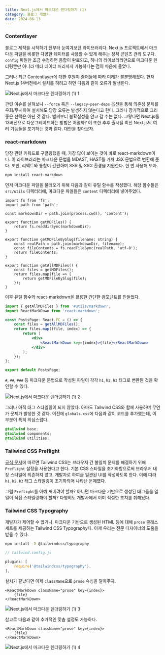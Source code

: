 ```yaml
---
title: Next.js에서 마크다운 렌더링하기 (1)
category: 블로그 개발기
date: 2024-06-13
---
```


### Contentlayer

블로그 제작을 시작하기 전부터 눈여겨보던 라이브러리다. Next.js 프로젝트에서 마크다운 파일을 비롯한 다양한 데이터를 사용할 수 있게 해주는 정적 콘텐츠 관리 도구다. `config` 파일만 조금 수정하면 통합이 완료되고, 하나의 라이브러리만으로 마크다운 렌더링뿐만 아니라 메타 데이터 처리까지 가능하다는 점이 마음에 들었다.

그러나 최근 Contentlayer에 대한 후원이 줄어듦에 따라 미래가 불분명해졌다. 현재 Next.js 14버전에서 설치를 하려고 하면 다음과 같이 오류가 발생한다.

![Next.js에서 마크다운 렌더링하기 (1) 1](</image/Next.js에서%20마크다운%20렌더링하기%20(1)%201.png>)

관련 이슈를 살펴보니 `--force` 혹은 `--legacy-peer-deps` 옵션을 통해 의존성 문제를 우회/무시하여 설치해도 당장 오류는 발생하지 않는다고 한다. 그러나 장기적으로 그리 좋은 선택은 아닌 것 같다. 벌써부터 불확실성을 안고 갈 수는 없다. 그렇다면 Next.js를 13버전으로 다운그레이드하는 방법은 어떨까? 이 또한 추후 출시될 최신 Next.js의 여러 기능들을 포기하는 것과 같다. 대안을 찾아보자.

### react-markdown

당장 관련 키워드로 구글링했을 때, 가장 많이 보이는 것이 바로 react-markdown이다. 이 라이브러리는 마크다운 문법을 MDAST, HAST를 거쳐 JSX 문법으로 변환해 준다. 또한, 리액트와 통합이 간편하며 SSR 및 SSG 환경을 지원한다. 한 번 사용해 보자.

```bash
npm install react-markdown
```

먼저 마크다운 파일을 불러오기 위해 다음과 같이 유틸 함수를 작성했다. 해당 함수들은 `src/utils` 디렉터리에, 마크다운 파일들은 `content` 디렉터리에 넣어주었다.

```tsx
import fs from 'fs';
import path from 'path';

const markdownDir = path.join(process.cwd(), 'content');

export function getMDFiles() {
    return fs.readdirSync(markdownDir);
}

export function getMDFileBySlug(filename: string) {
    const realPath = path.join(markdownDir, filename);
    const fileContents = fs.readFileSync(realPath, 'utf-8');
    return fileContents;
}

export function getAllMDFiles() {
    const files = getMDFiles();
    return files.map(file => {
        return getMDFileBySlug(file);
    });
}
```

이후 유틸 함수와 react-markdown을 활용한 간단한 컴포넌트를 만들었다.

```jsx
import { getAllMDFiles } from '#utils/markdown';
import ReactMarkDown from 'react-markdown';

const PostsPage: React.FC = () => {
    const files = getAllMDFiles();
    return files.map((file, index) => {
        return (
            <div>
                <ReactMarkDown key={index}>{file}</ReactMarkDown>
            </div>
        );
    });
};

export default PostsPage;
```

`#`, `##`, `###` 등 마크다운 문법으로 작성된 파일이 각각 `h1`, `h2`, `h3` 태그로 변환된 것을 확인할 수 있다.

![Next.js에서 마크다운 렌더링하기 (1) 2](</image/Next.js에서%20마크다운%20렌더링하기%20(1)%202.png>)

그러나 아직 태그 스타일링이 되지 않았다. 아마도 Tailwind CSS와 함께 사용하며 무언가 문제가 발생한 것 같다. 이전에 `globals.css`에 다음과 같이 코드를 추가했는데, 이 부분이 특히 의심스럽다.

```css
@tailwind base;
@tailwind components;
@tailwind utilities;
```

### Tailwind CSS Preflight

[공식 문서](https://tailwindcss.com/docs/preflight)에 따르면 Tailwind CSS는 브라우저 간 불일치 문제를 해결하기 위해 `Preflight` 설정을 사용한다고 한다. 기본 CSS 스타일을 초기화함으로써 브라우저 내장 스타일에 의존하지 않고, 개발자로 하여금 일관된 UI를 작성하도록 한다. 이에 따라 `h1`, `h2`, `h3` 태그 스타일링이 초기화되어 나타난 문제였다.

그럼 `Preflight`를 아예 꺼버려야 할까? 아니면 마크다운 기반으로 생성된 태그들을 일일이 직접 스타일링해야 할까? 다행히도 개발사에서 이미 적절한 조치를 취해놨다.

### Tailwind CSS Typography

개발자가 제어할 수 없거나, 마크다운 기반으로 생성된 HTML 등에 대해 `prose` 클래스 세트를 제공하는 Tailwind CSS Typography다. 이제 우리는 전문 디자이너의 도움을 받을 수 있다.

```bash
npm install -D @tailwindcss/typography
```

```jsx
// tailwind.config.js

plugins: [
    require('@tailwindcss/typography'),
],
```

설치가 끝났다면 이제 `className`으로 `prose` 속성을 달아주자.

```tsx
<ReactMarkDown className="prose" key={index}>
    {file}
</ReactMarkDown>
```

![Next.js에서 마크다운 렌더링하기 (1) 3](</image/Next.js에서%20마크다운%20렌더링하기%20(1)%203.png>)

참고로 다음과 같이 추가적인 맞춤 설정도 가능하다.

```tsx
<ReactMarkDown className="prose" key={index}>
    {file}
</ReactMarkDown>
```

![Next.js에서 마크다운 렌더링하기 (1) 4](</image/Next.js에서%20마크다운%20렌더링하기%20(1)%204.png>)
